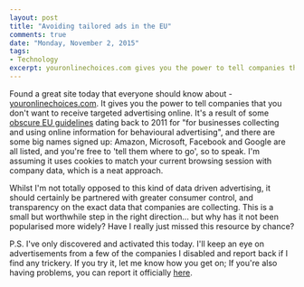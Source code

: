 ```yaml
---
layout: post
title: "Avoiding tailored ads in the EU"
comments: true
date: "Monday, November 2, 2015"
tags:
- Technology
excerpt: youronlinechoices.com gives you the power to tell companies that you don't want to receive targeted advertising online
---
```


Found a great site today that everyone should know about - <a href="http://youronlinechoices.com/uk/" target="_blank">youronlinechoices.com</a>. It gives you the power to tell companies that you don't want to receive targeted advertising online. It's a result of some <a href="http://www.youronlinechoices.com/goodpractice" target="_blank">obscure EU guidelines</a> dating back to 2011 for "for businesses collecting and using online information for behavioural advertising", and there are some big names signed up: Amazon, Microsoft, Facebook and Google are all listed, and you're free to 'tell them where to go', so to speak. I'm assuming it uses cookies to match your current browsing session with company data, which is a neat approach.

Whilst I'm not totally opposed to this kind of data driven advertising, it should certainly be partnered with greater consumer control, and transparency on the exact data that companies are collecting. This is a small but worthwhile step in the right direction... but why has it not been popularised more widely? Have I really just missed this resource by chance?

P.S. I've only discovered and activated this today. I'll keep an eye on advertisements from a few of the companies I disabled and report back if I find any trickery. If you try it, let me know how you get on; If you're also having problems, you can report it officially [here](http://www.youronlinechoices.com/uk/make-a-complaint).

